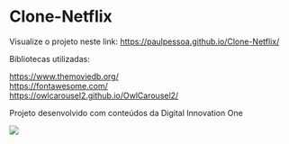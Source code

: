 # Clone-Netflix

Visualize o projeto neste link:
https://paulpessoa.github.io/Clone-Netflix/


Bibliotecas utilizadas:

https://www.themoviedb.org/ <br>
https://fontawesome.com/<br>
https://owlcarousel2.github.io/OwlCarousel2/<br>


Projeto desenvolvido com conteúdos da Digital Innovation One

![](img/imagem-pagina.jpg)